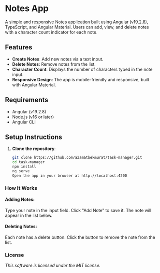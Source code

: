 # Notes App

A simple and responsive Notes application built using Angular (v19.2.8), TypeScript, and Angular Material. Users can add, view, and delete notes with a character count indicator for each note.

## Features

- **Create Notes**: Add new notes via a text input.
- **Delete Notes**: Remove notes from the list.
- **Character Count**: Displays the number of characters typed in the note input.
- **Responsive Design**: The app is mobile-friendly and responsive, built with Angular Material.

## Requirements

- Angular (v19.2.8)
- Node.js (v16 or later)
- Angular CLI

## Setup Instructions

1. **Clone the repository**:
   ```bash
   git clone https://github.com/azamatbekmurat/task-manager.git
   cd task-manager
   npm install
   ng serve
   Open the app in your browser at http://localhost:4200

### How It Works
#### Adding Notes:
Type your note in the input field.
Click "Add Note" to save it. The note will appear in the list below.

#### Deleting Notes:
Each note has a delete button. Click the button to remove the note from the list.

### License

*This software is licensed under the MIT license.*